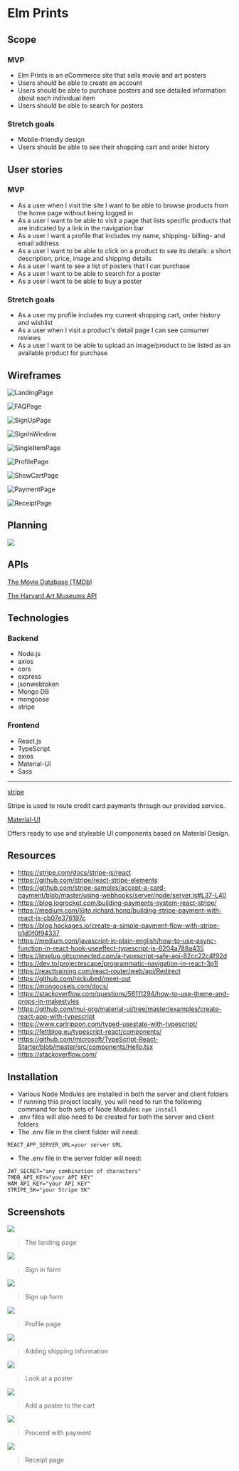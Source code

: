# Elm Prints

## Scope

### MVP
* Elm Prints is an eCommerce site that sells movie and art posters
* Users should be able to create an account
* Users should be able to purchase posters and see detailed information about each individual item
* Users should be able to search for posters

### Stretch goals
* Mobile-friendly design
* Users should be able to see their shopping cart and order history

## User stories

### MVP
* As a user when I visit the site I want to be able to browse products from the home page without being logged in
* As a user I want to be able to visit a page that lists specific products that are indicated by a link in the navigation bar
* As a user I want a profile that includes my name, shipping- billing- and email address
* As a user I want to be able to click on a product to see its details: a short description, price, image and shipping details
* As a user I want to see a list of posters that I can purchase
* As a user I want to be able to search for a poster
* As a user I want to be able to buy a poster

### Stretch goals
* As a user my profile includes my current shopping cart, order history and wishlist
* As a user when I visit a product's detail page I can see consumer reviews
* As a user I want to be able to upload an image/product to be listed as an available product for purchase

## Wireframes
![LandingPage](https://i.imgur.com/GROXGBD.jpg)

![FAQPage](https://i.imgur.com/GQrxWew.jpg)

![SignUpPage](https://i.imgur.com/tdwithC.jpg)

![SignInWindow](https://i.imgur.com/gepwtav.jpg)

![SingleItemPage](https://i.imgur.com/qIp4iwU.jpg)

![ProfilePage](https://i.imgur.com/yIPDds4.jpg)

![ShowCartPage](https://i.imgur.com/lIAEktS.jpg)

![PaymentPage](https://i.imgur.com/inEyBgV.jpg)

![ReceiptPage](https://i.imgur.com/FdcSF0f.jpg)

## Planning
![](https://i.imgur.com/JsXqLT6.png)

## APIs 

[The Movie Database (TMDb)](https://www.themoviedb.org/)

[The Harvard Art Museums API](https://www.harvardartmuseums.org/collections/api)

## Technologies

### Backend

* Node.js
* axios
* cors
* express
* jsonwebtoken
* Mongo DB
* mongoose
* stripe

### Frontend

* React.js
* TypeScript
* axios
* Material-UI
* Sass

---

[stripe](https://stripe.com/)

Stripe is used to route credit card payments through our provided service.

[Material-UI](https://material-ui.com/)

Offers ready to use and styleable UI components based on Material Design.

## Resources

* https://stripe.com/docs/stripe-js/react
* https://github.com/stripe/react-stripe-elements
* https://github.com/stripe-samples/accept-a-card-payment/blob/master/using-webhooks/server/node/server.js#L37-L40
* https://blog.logrocket.com/building-payments-system-react-stripe/
* https://medium.com/@to.richard.hong/building-stripe-payment-with-react-js-cb07e376197c
* https://blog.hackages.io/create-a-simple-payment-flow-with-stripe-b1d0f0f94337
* https://medium.com/javascript-in-plain-english/how-to-use-async-function-in-react-hook-useeffect-typescript-js-6204a788a435
* https://levelup.gitconnected.com/a-typescript-safe-api-82cc22c4f92d
* https://dev.to/projectescape/programmatic-navigation-in-react-3p1l
* https://reacttraining.com/react-router/web/api/Redirect
* https://github.com/nickubed/meet-out
* https://mongoosejs.com/docs/
* https://stackoverflow.com/questions/56111294/how-to-use-theme-and-props-in-makestyles
* https://github.com/mui-org/material-ui/tree/master/examples/create-react-app-with-typescript
* https://www.carlrippon.com/typed-usestate-with-typescript/
* https://fettblog.eu/typescript-react/components/
* https://github.com/microsoft/TypeScript-React-Starter/blob/master/src/components/Hello.tsx
* https://stackoverflow.com/


## Installation
* Various Node Modules are installed in both the server and client folders
* If running this project locally, you will need to run the following command for both sets of Node Modules:
```npm install```
* .env files will also need to be created for both the server and client folders
* The .env file in the client folder will need:
```
REACT_APP_SERVER_URL=your server URL
```
* The .env file in the server folder will need:
```
JWT_SECRET="any combination of characters"
TMDB_API_KEY="your API KEY"
HAM_API_KEY="your API KEY"
STRIPE_SK="your Stripe SK"
```

## Screenshots

![](https://i.imgur.com/9anQqWT.jpg)
> The landing page

![](https://i.imgur.com/Rk5mdMk.png)
> Sign in form

![](https://i.imgur.com/X3v0EoX.png)
> Sign up form

![](https://i.imgur.com/m4wxTNt.png)
> Profile page

![](https://i.imgur.com/Y6FQAaO.png)
> Adding shipping information

![](https://i.imgur.com/PKqxjJP.jpg)
> Look at a poster

![](https://i.imgur.com/UCNQfaI.jpg)
> Add a poster to the cart

![](https://i.imgur.com/WRbdfOZ.png)
> Proceed with payment

![](https://i.imgur.com/zJ2pLQL.png)
> Receipt page
